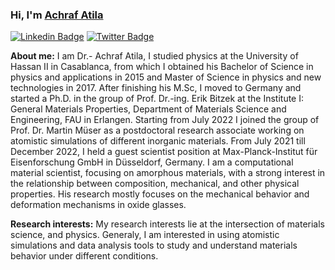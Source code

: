 <!-- https://javascript.plainenglish.io/how-to-create-an-awesome-github-profile-readme-a474d5b45645 -->
### Hi, I'm <a href="https://www.aatila.com/" target="_blank">Achraf Atila</a> </samp>

[![Linkedin Badge](https://img.shields.io/badge/-LinkedIn-0e76a8?style=flat-square&logo=Linkedin&logoColor=white)](https://www.linkedin.com/in/achrafatila/)
[![Twitter Badge](https://img.shields.io/badge/-Twitter-00acee?style=flat-square&logo=Twitter&logoColor=white)](https://x.com/AchrafAtila)


**About me:** 
I am Dr.- Achraf Atila, I studied physics at the University of Hassan II in Casablanca, from which I obtained his Bachelor of Science in physics and applications in 2015 and Master of Science in physics and new technologies in 2017. After finishing his M.Sc, I moved to Germany and started a Ph.D. in the group of Prof. Dr.-ing. Erik Bitzek at the Institute I: General Materials Properties, Department of Materials Science and Engineering, FAU in Erlangen. Starting from July 2022 I joined the group of Prof. Dr. Martin Müser as a postdoctoral research associate working on atomistic simulations of different inorganic materials. From July 2021 till December 2022, I held a guest scientist position at Max-Planck-Institut für Eisenforschung GmbH in Düsseldorf, Germany.
I am a computational material scientist, focusing on amorphous materials, with a strong interest in the relationship between composition, mechanical, and other physical properties. His research mostly focuses on the mechanical behavior and deformation mechanisms in oxide glasses.


**Research interests:** My research interests lie at the intersection of materials science, and physics. Generaly, I am interested in using atomistic simulations and data analysis tools to study and understand materials behavior under different conditions.
